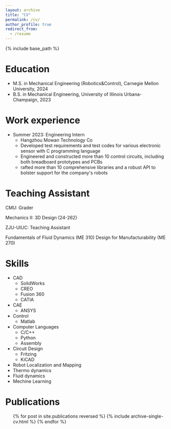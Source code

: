 ```yaml
---
layout: archive
title: "CV"
permalink: /cv/
author_profile: true
redirect_from:
  - /resume
---
```


{% include base_path %}

Education
======
* M.S. in Mechanical Engineering (Robotics&Control), Carnegie Mellon University, 2024
* B.S. in Mechanical Engineering, University of Illinois Urbana-Champaign, 2023

Work experience
======
* Summer 2023: Engineering Intern
  * Hangzhou Mowan Technology Co
  * Developed test requirements and test codes for various electronic sensor with C programming language
  * Engineered and constructed more than 10 control circuits, including both breadboard prototypes and PCBs
  * rafted more than 10 comprehensive libraries and a robust API to bolster support for the company's robots
    

Teaching Assistant
======
CMU: Grader

Mechanics II: 3D Design (24-262)

ZJU-UIUC: Teaching Assistant

Fundamentals of Fluid Dynamics (ME 310)
Design for Manufacturability (ME 270)  

Skills
======
* CAD
  * SolidWorks
  * CREO
  * Fusion 360
  * CATIA
* CAE
  * ANSYS
* Control
  * Matlab
* Computer Languages
  * C/C++
  * Python
  * Assembly
* Circuit Design
  * Fritzing
  * KiCAD
* Robot Localization and Mapping
* Thermo dynamics
* Fluid dynamics
* Mechine Learning

Publications
======
  <ul>{% for post in site.publications reversed %}
    {% include archive-single-cv.html %}
  {% endfor %}</ul>

  


